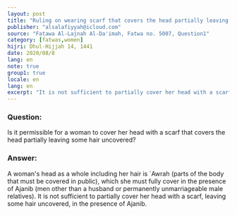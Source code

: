 ```yaml
---
layout: post
title: "Ruling on wearing scarf that covers the head partially leaving some hair uncovered"
publisher: "alsalafiyyah@icloud.com"
source: "Fatawa Al-Lajnah Al-Da'imah, Fatwa no. 5007, Question1"
category: [fatwas,women]
hijri: Dhul-Hijjah 14, 1441
date: 2020/08/8
lang: en
note: true
group1: true
locale: en
lang: en
excerpt: "It is not sufficient to partially cover her head with a scarf, leaving some hair uncovered, in the presence of Ajanib."
---
```


### Question: 

Is it permissible for a woman to cover her head with a scarf that covers the head partially leaving some hair uncovered?

### Answer: 

A woman's head as a whole including her hair is `Awrah (parts of the body that must be covered in public), which she must fully cover in the presence of Ajanib (men other than a husband or permanently unmarriageable male relatives). It is not sufficient to partially cover her head with a scarf, leaving some hair uncovered, in the presence of Ajanib.

